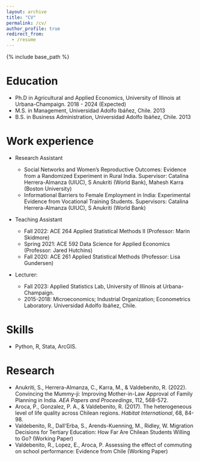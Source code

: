 ```yaml
---
layout: archive
title: "CV"
permalink: /cv/
author_profile: true
redirect_from:
  - /resume
---
```


{% include base_path %}

Education
======
* Ph.D in Agricultural and Applied Economics, University of Illinois at Urbana-Champaign. 2018 - 2024 (Expected)
* M.S. in Management, Universidad Adolfo Ibáñez, Chile. 2013
* B.S. in Business Administration, Universidad Adolfo Ibáñez, Chile. 2013

Work experience
======
* Research Assistant 
  * Social Networks and Women’s Reproductive Outcomes: Evidence from a Randomized Experiment in Rural India. Supervisor: Catalina Herrera-Almanza (UIUC), S Anukriti (World Bank), Mahesh Karra (Boston University)
  * Informational Barriers to Female Employment in India: Experimental Evidence from Vocational Training Students. Supervisors: Catalina Herrera-Almanza (UIUC), S Anukriti (World Bank)

* Teaching Assistant
  * Fall 2022: ACE 264 Applied Statistical Methods II (Professor: Marin Skidmore)    
  * Spring 2021: ACE 592 Data Science for Applied Economics (Professor: Jared Hutchins)
  * Fall 2020: ACE 261 Applied Statistical Methods (Professor: Lisa Gundersen)

* Lecturer:
  * Fall 2023: Applied Statistics Lab, University of Illinois at Urbana-Champaign.   
  * 2015-2018: Microeconomics; Industrial Organization; Econometrics Laboratory. Universidad Adolfo Ibáñez, Chile. 

Skills
======
* Python, R, Stata, ArcGIS. 

Research
======
* Anukriti, S., Herrera-Almanza, C., Karra, M., & Valdebenito, R. (2022). Convincing the Mummy-ji: Improving Mother-in-Law Approval of Family Planning in India. *AEA Papers and Proceedings*, 112,  568-572.
* Aroca, P., Gonzalez, P. A., & Valdebenito, R. (2017). The heterogeneous level of life quality across Chilean regions. *Habitat International*, 68, 84-98.
* Valdebenito, R., Dall'Erba, S., Arends-Kuenning, M., Ridley, W. Migration Decisions for Tertiary Education: How Far Are Chilean Students Willing to Go? (Working Paper)
* Valdebenito, R., Lopez, E., Aroca, P. Assessing the effect of commuting on school performance: Evidence from Chile (Working Paper)
